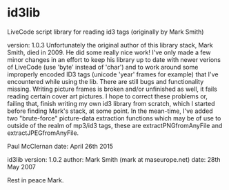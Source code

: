 # id3lib
LiveCode script library for reading id3 tags (originally by Mark Smith)

version: 1.0.3
Unfortunately the original author of this library stack, Mark Smith, died in 2009. He did some really nice work!
I've only made a few minor changes in an effort to keep his library up to date with newer verions of LiveCode 
(use 'byte' instead of 'char') and to work around some improperly encoded ID3 tags (unicode 'year' frames for example)
that I've encountered while using the lib. 
There are still bugs and functionality missing. Writing picture frames is broken and/or unfinished as well,
it fails reading certain cover art pictures. I hope to correct these problems or, failing that, finish writing my own id3 library from scratch, which I started before finding Mark's stack, at some point.
In the mean-time, I've added two "brute-force" picture-data extraction functions which may be of use to outside of the realm of mp3/id3 tags, these are extractPNGfromAnyFile and extractJPEGfromAnyFile.

Paul McClernan
date: April 26th 2015


id3lib
version: 1.0.2
author: Mark Smith (mark at maseurope.net)
date: 28th May 2007

Rest in peace Mark. 


